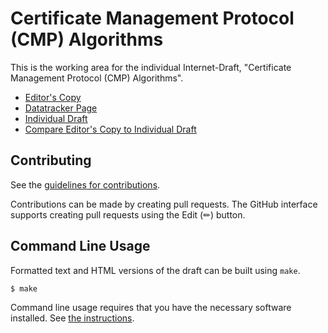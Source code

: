 <!-- regenerate: on (set to off if you edit this file) -->

# Certificate Management Protocol (CMP) Algorithms

This is the working area for the individual Internet-Draft, "Certificate Management Protocol (CMP) Algorithms".

* [Editor's Copy](https://HBrock.github.io/rfc9481bis/#go.draft-brockhaus-lamps-9481bis.html)
* [Datatracker Page](https://datatracker.ietf.org/doc/draft-brockhaus-lamps-9481bis)
* [Individual Draft](https://datatracker.ietf.org/doc/html/draft-brockhaus-lamps-9481bis)
* [Compare Editor's Copy to Individual Draft](https://HBrock.github.io/rfc9481bis/#go.draft-brockhaus-lamps-9481bis.diff)


## Contributing

See the
[guidelines for contributions](https://github.com/HBrock/rfc9481bis/blob/main/CONTRIBUTING.md).

Contributions can be made by creating pull requests.
The GitHub interface supports creating pull requests using the Edit (✏) button.


## Command Line Usage

Formatted text and HTML versions of the draft can be built using `make`.

```sh
$ make
```

Command line usage requires that you have the necessary software installed.  See
[the instructions](https://github.com/martinthomson/i-d-template/blob/main/doc/SETUP.md).

